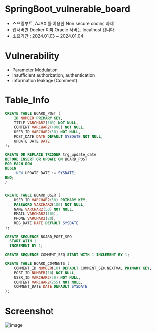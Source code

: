 # SpringBoot_vulnerable_board
- 스프링부트, AJAX 를 이용한 Non secure coding 과제
- 웹서버만 Docker 이며 Oracle 서버는 localhost 입니다
- 소요기간 : 2024.01.03 ~ 2024.01.04
# Vulnerability
- Parameter Modulation
- insufficient authorization, authentication
- information leakage (Comment)
# Table_Info
```sql
CREATE TABLE BOARD_POST (
    ID NUMBER PRIMARY KEY,
    TITLE VARCHAR2(100) NOT NULL,
    CONTENT VARCHAR2(4000) NOT NULL,
    USER_ID VARCHAR2(50) NOT NULL,
    POST_DATE DATE DEFAULT SYSDATE NOT NULL,
    UPDATE_DATE DATE
);

CREATE OR REPLACE TRIGGER trg_update_date
BEFORE INSERT OR UPDATE ON BOARD_POST
FOR EACH ROW
BEGIN
    :NEW.UPDATE_DATE := SYSDATE;
END;
/


CREATE TABLE BOARD_USER (
    USER_ID VARCHAR2(50) PRIMARY KEY,
    PASSWORD VARCHAR2(100) NOT NULL,
    NAME VARCHAR2(50) NOT NULL,
    EMAIL VARCHAR2(100),
    PHONE VARCHAR2(20),
    REG_DATE DATE DEFAULT SYSDATE
);

CREATE SEQUENCE BOARD_POST_SEQ
  START WITH 1
  INCREMENT BY 1;

CREATE SEQUENCE COMMENT_SEQ START WITH 1 INCREMENT BY 1;

CREATE TABLE BOARD_COMMENTS (
    COMMENT_ID NUMBER(10) DEFAULT COMMENT_SEQ.NEXTVAL PRIMARY KEY,
    POST_ID NUMBER(10) NOT NULL,
    USER_ID VARCHAR2(50) NOT NULL,
    CONTENT VARCHAR2(255) NOT NULL,
    COMMENT_DATE DATE DEFAULT SYSDATE
);

```
# Screenshot
![image](https://github.com/Gaeduck-0908/SpringBoot_vulnerable_board/assets/82009667/0a6fc732-9de2-45c8-8e09-e07ebaaa7624)
